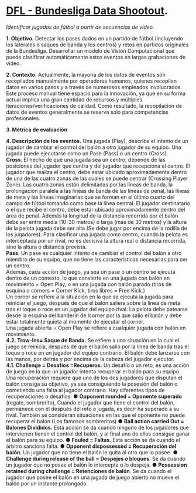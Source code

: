 

# **[DFL - Bundesliga Data Shootout](https://www.kaggle.com/competitions/dfl-bundesliga-data-shootout).**
*Identificar jugadas de fútbol a partir de secuencias de video.*

**1.	Objetivo.**
	Detectar los pases dados en un partido de fútbol (incluyendo los laterales o saques de banda y los centros) y retos en partidos originales de la Bundesliga.
	Desarrollar un modelo de Visión Computacional que puede clasificar automáticamente estos eventos en largas grabaciones de video.

**2.	Contexto.**
	Actualmente, la mayoría de los datos de eventos son recopilados manualmente por operadores humanos, quienes recopilan datos en varios pasos y a través de numerosos empleados involucrados. Este proceso manual tiene espacio para la innovación, ya que en su forma actual implica una gran cantidad de recursos y múltiples iteraciones/verificaciones de calidad. Como resultado, la recopilación de datos de eventos generalmente se reserva solo para competencias profesionales.

**3. Métrica de evaluación**

**4. Descripción de los eventos.**
	Una jugada (Play), describe el intento de un jugador de cambiar el control del balón a otro jugador de su equipo. Una jugada puede ejecutarse como un Pase (Pass) o un centro (Cross).  
	**Cross**. El hecho de que una jugada sea un centro, depende de las posiciones del jugador que centra y del jugador que recepciona el centro. El jugador que realiza el centro, debe estar ubicado aproximadamente dentro de una de las cuatro zonas de las cuales se puede centrar (Crossing Player Zone). Las cuatro zonas están delimitadas por las líneas de banda, la prolongación paralela a las líneas de banda de las líneas de penal, las líneas de meta y  las líneas imaginarias que se forman en el último cuarto del campo de fútbol tomando como base la línea central. El jugador destinatario o el que recibe el centro, debe estar ubicado aproximadamente dentro del área de penal. Además la longitud de la distancia recorrida por el balón debe ser entre media (10-30 metros)  o larga (más de 30 metros) y la altura de la pelota jugada debe ser alta (Se debe jugar por encima de la rodilla de los jugadores). Para clasificar una jugada como centro, cuando la pelota es interceptada por un rival, no es decisiva la altura real o distancia recorrida, sino la altura o distancia prevista.  
	**Pass**. Un pase es cualquier intento de cambiar el control del balón a otro miembro de su equipo, que no tiene las características necesarias para ser un centro.  
	Además, cada acción de juego, ya sea un pase o un centro se ejecuta dentro de un contexto, lo que convierte en una jugada  con balón en movimiento = Open Play, o en una jugada con balón parado (tiros de esquina o corners = Corner Kick, tiros libres = Free Kick.)  
	Un corner se refiere a la situación en la que se ejecuta la jugada para reiniciar el juego, después de que el balón saliera sobre la línea de meta tras el toque o roce en un jugador del equipo rival. La pelota debe patearse desde la esquina del banderín de lcorner por la que salió el balón y debe estar totalmente quieta al momento de ejecutar el corner.  
	Una jugada abierta = Open Play se refiere a cualquier jugada con balón en movimiento.  
	**4.2. Trow-Ins= Saque de Banda.**
	Se refiere a una situación en la cual el juego se reinicia, después de que el balón salió por la línea de banda tras el toque o roce en un jugador del equipo contrario. El balón debe lanzarse con las manos, por detrás y por encima de la cabeza del jugador ejecutor.  
	**4.1. Challenge = Desafíos =Recuperos.**
	Un desafío o un reto, es una acción de juego en la que un jugador intenta recuperar el balón para su equipo. Una recuperación requiere que uno de los dos jugadores que disputan el balón consiga su objetivo, ya sea consiguiendo la posesión del balón o cometiendo una falta al jugador contrario.
	Hay diferentes tipos de recuperaciones o desafíos:
	●	**Opponent rounded = Oponente superado** (regate, sombrerito), Cuando el jugador que tiene el control del balón, permanece con él después del reto o jugada, es decir ha superado a su rival. También se consideran situaciones en las que el oponente no puede recuperar el balón (Los famosos sombreritos)
	●	**Ball action carried Out = Balones Divididos.** Está acción se da cuando ninguno de los jugadores que intervienen tienen el control del balón, y al final uno de ellos consigue ganar el balón para su equipo. 
	●	**Fouled = Faltas**. Esta acción se da cuando el árbitro sanciona falta.
	●	**Opponent dispossessed =  Recuperación del balón**. Un jugador que no tiene el balón le quita al otro que lo posee.
	●	**Challenge during release of the ball = Despejes o bloques**. Se da cuando un jugador que no posee el balón lo intercepta o lo despeja. 
	●	**Possession retained during challenge = Retenciones de balón**. Se da cuando el jugador que posee el balón en una jugada de juego abierto no mueve el balón por un instante prolongado.

